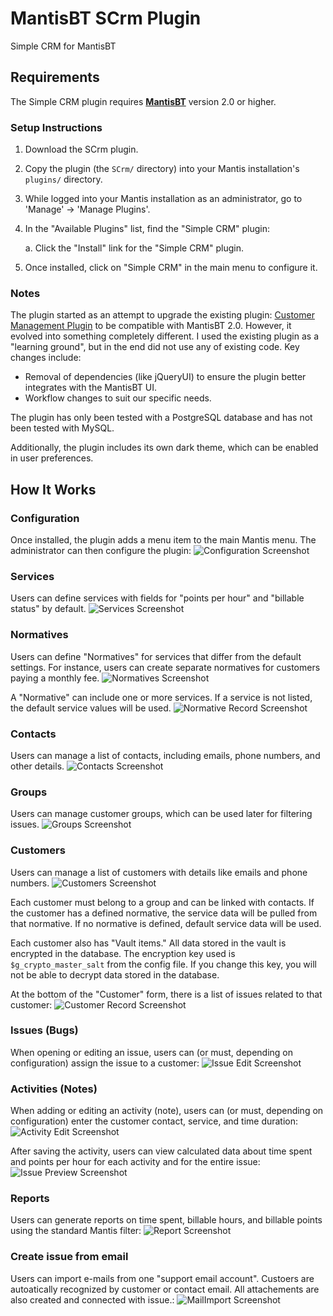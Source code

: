 # MantisBT SCrm Plugin

Simple CRM for MantisBT

## Requirements

The Simple CRM plugin requires **[MantisBT](https://mantisbt.org/)** version 2.0 or higher.

### Setup Instructions

1. Download the SCrm plugin.

2. Copy the plugin (the `SCrm/` directory) into your Mantis installation's `plugins/` directory.

3. While logged into your Mantis installation as an administrator, go to 'Manage' -> 'Manage Plugins'.

4. In the "Available Plugins" list, find the "Simple CRM" plugin:

    a. Click the "Install" link for the "Simple CRM" plugin.

5. Once installed, click on "Simple CRM" in the main menu to configure it.

### Notes
The plugin started as an attempt to upgrade the existing plugin:
[Customer Management Plugin](https://github.com/mantisbt-plugins/customer-management) to be compatible with MantisBT 2.0. However, it evolved into something completely different.
I used the existing plugin as a "learning ground", but in the end did not use any of existing code.
Key changes include:
- Removal of dependencies (like jQueryUI) to ensure the plugin better integrates with the MantisBT UI.
- Workflow changes to suit our specific needs.

The plugin has only been tested with a PostgreSQL database and has not been tested with MySQL.

Additionally, the plugin includes its own dark theme, which can be enabled in user preferences.

## How It Works

### Configuration
Once installed, the plugin adds a menu item to the main Mantis menu. The administrator can then configure the plugin:
![Configuration Screenshot](img/scrm_img_config.png "scrm_img_config.png")

### Services
Users can define services with fields for "points per hour" and "billable status" by default.
![Services Screenshot](img/scrm_img_services.png "scrm_img_services.png")

### Normatives
Users can define "Normatives" for services that differ from the default settings. For instance, users can create separate normatives for customers paying a monthly fee.
![Normatives Screenshot](img/scrm_img_normatives.png "scrm_img_normatives.png")

A "Normative" can include one or more services. If a service is not listed, the default service values will be used.
![Normative Record Screenshot](img/scrm_img_normative_record.png "scrm_img_normative_record.png")

### Contacts
Users can manage a list of contacts, including emails, phone numbers, and other details.
![Contacts Screenshot](img/scrm_img_contacts.png "scrm_img_contacts.png")

### Groups
Users can manage customer groups, which can be used later for filtering issues.
![Groups Screenshot](img/scrm_img_groups.png "scrm_img_groups.png")

### Customers
Users can manage a list of customers with details like emails and phone numbers.
![Customers Screenshot](img/scrm_img_customers.png "scrm_img_customers.png")

Each customer must belong to a group and can be linked with contacts. If the customer has a defined normative, the service data will be pulled from that normative. If no normative is defined, default service data will be used.

Each customer also has "Vault items." All data stored in the vault is encrypted in the database. The encryption key used is `$g_crypto_master_salt` from the config file. If you change this key, you will not be able to decrypt data stored in the database.

At the bottom of the "Customer" form, there is a list of issues related to that customer:
![Customer Record Screenshot](img/scrm_img_customer_record.png "scrm_img_customer_record.png")

### Issues (Bugs)
When opening or editing an issue, users can (or must, depending on configuration) assign the issue to a customer:
![Issue Edit Screenshot](img/scrm_img_issue_edit.png "scrm_img_issue_edit.png")

### Activities (Notes)
When adding or editing an activity (note), users can (or must, depending on configuration) enter the customer contact, service, and time duration:
![Activity Edit Screenshot](img/scrm_img_issue_activity_edit.png "scrm_img_issue_activity_edit.png")

After saving the activity, users can view calculated data about time spent and points per hour for each activity and for the entire issue:
![Issue Preview Screenshot](img/scrm_img_issue_preview.png "scrm_img_issue_preview.png")

### Reports
Users can generate reports on time spent, billable hours, and billable points using the standard Mantis filter:
![Report Screenshot](img/scrm_img_report.png "scrm_img_report.png")

### Create issue from email
Users can import e-mails from one "support email account". Custoers are autoatically recognized by customer or contact email. All attachements are also created and connected with issue.:
![MailImport Screenshot](img/scrm_img_mail_import.png "scrm_img_mail_import.png")
